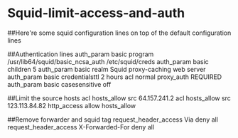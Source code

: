 # Squid-limit-access-and-auth
##Here're some squid configuration lines on top of the default configuration lines

##Authentication lines
auth_param basic program /usr/lib64/squid/basic_ncsa_auth /etc/squid/creds
auth_param basic children 5
auth_param basic realm Squid proxy-caching web server
auth_param basic credentialsttl 2 hours
acl normal proxy_auth REQUIRED
auth_param basic casesensitive off

##Limit the source hosts
acl hosts_allow src 64.157.241.2
acl hosts_allow src 123.113.84.82
http_access allow hosts_allow

##Remove forwarder and squid tag
request_header_access Via deny all
request_header_access X-Forwarded-For deny all
